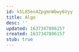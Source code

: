 ```yaml
---
id: k5L85en4ZpgmnWbwy6Vyy
title: Algo
desc: ''
updated: 1637347806157
created: 1637347806157
stub: true
---
```


